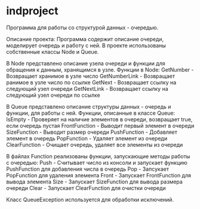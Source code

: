# indproject
Программа для работы со структурой данных - очередью.

Описание проекта:
Программа содержит описание очереди, моделирует очередь и работу с ней.
В проекте использованы собственные классы Node и Queue. 

В Node представлено описание узела очереди и функции для обращения к данным, хранящимся в узле.
Функции в Node:
GetNumber - Возвращает хранимое в узле число
GetNumberLink - Возвращает ранимое в узле число по ссылке
GetNext - Возвращает ссылку на следующий узел очереди
GetNextLink - Возвращает ссылку на следующий узел очереди по ссылке

В Queue представлено описание структуры данных - очередь и функции, для работы с ней.
Функции, описанные в классе Queue:
IsEmpty - Проверяет на наличие элементов в очереди, возвращает true, если очередь пустая
FrontFunction - Выводит первый элемент в очереди
SizeFunction - Выводит размер очереди
PushFunction - Добавляет элемент в очередь
PopFunction - Удаляет элемент из очереди
ClearFunction - Очищает очередь, удаляет все элементы из очереди

В файлах Function реализованы функции, запускающие методы работы с очередью:
Push - Считывает число из консоли и запускает функцию PushFunction для добавления числа в очередь
Pop - Запсукает PopFunction для удаления элемента
Front - Запускает FrontFunction для вывода элемента
Size - Запускает SizeFunction для вывода размера очереди
Clear - Запускает ClearFunction для очистки очереди

Класс QueueException используется для обработки исключений.
